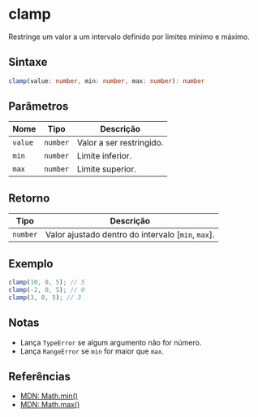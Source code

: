 # clamp

Restringe um valor a um intervalo definido por limites mínimo e máximo.

## Sintaxe
```typescript
clamp(value: number, min: number, max: number): number
```

## Parâmetros

| Nome      | Tipo      | Descrição             |
|-----------|-----------|-----------------------|
| `value`   | `number`  | Valor a ser restringido. |
| `min`     | `number`  | Limite inferior.      |
| `max`     | `number`  | Limite superior.      |

## Retorno

| Tipo      | Descrição                                         |
|-----------|---------------------------------------------------|
| `number`  | Valor ajustado dentro do intervalo [`min`, `max`]. |

## Exemplo
```typescript
clamp(10, 0, 5); // 5
clamp(-2, 0, 5); // 0
clamp(3, 0, 5); // 3
```

## Notas
- Lança `TypeError` se algum argumento não for número.
- Lança `RangeError` se `min` for maior que `max`.

## Referências
- [MDN: Math.min()](https://developer.mozilla.org/pt-BR/docs/Web/JavaScript/Reference/Global_Objects/Math/min)
- [MDN: Math.max()](https://developer.mozilla.org/pt-BR/docs/Web/JavaScript/Reference/Global_Objects/Math/max)